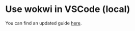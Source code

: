 # Use wokwi in VSCode (local)

You can find an updated guide [here](https://docs.wokwi.com/vscode/getting-started).